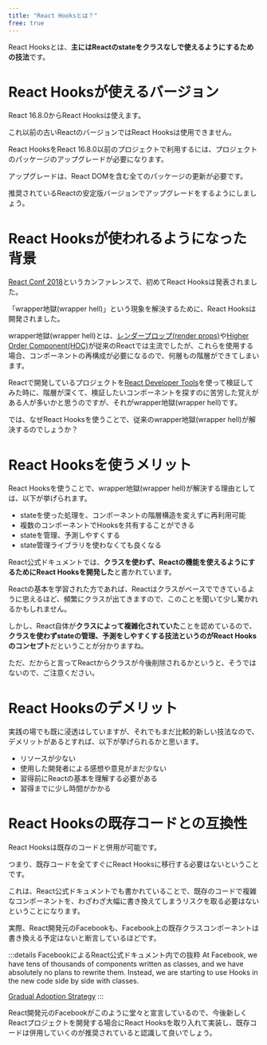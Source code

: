```yaml
---
title: "React Hooksとは？"
free: true
---
```


React Hooksとは、**主にはReactのstateをクラスなしで使えるようにするための技法**です。

# React Hooksが使えるバージョン

React 16.8.0からReact Hooksは使えます。

これ以前の古いReactのバージョンではReact Hooksは使用できません。

React HooksをReact 16.8.0以前のプロジェクトで利用するには、プロジェクトのパッケージのアップグレードが必要になります。

アップグレードは、React DOMを含む全てのパッケージの更新が必要です。

推奨されているReactの安定版バージョンでアップグレードをするようにしましょう。

# React Hooksが使われるようになった背景

[React Conf 2018](https://conf2018.reactjs.org/)というカンファレンスで、初めてReact Hooksは発表されました。

「wrapper地獄(wrapper hell)」という現象を解決するために、React Hooksは開発されました。

wrapper地獄(wrapper hell)とは、[レンダープロップ(render props)](https://ja.reactjs.org/docs/render-props.html)や[Higher Order Component(HOC)](https://ja.reactjs.org/docs/higher-order-components.html)が従来のReactでは主流でしたが、これらを使用する場合、コンポーネントの再構成が必要になるので、何層もの階層ができてしまいます。

Reactで開発しているプロジェクトを[React Developer Tools](https://chrome.google.com/webstore/detail/react-developer-tools/fmkadmapgofadopljbjfkapdkoienihi?hl=en)を使って検証してみた時に、階層が深くて、検証したいコンポーネントを探すのに苦労した覚えがある人が多いかと思うのですが、それがwrapper地獄(wrapper hell)です。

では、なぜReact Hooksを使うことで、従来のwrapper地獄(wrapper hell)が解決するのでしょうか？

# React Hooksを使うメリット

React Hooksを使うことで、wrapper地獄(wrapper hell)が解決する理由としては、以下が挙げられます。

- stateを使った処理を、コンポーネントの階層構造を変えずに再利用可能
- 複数のコンポーネントでHooksを共有することができる
- stateを管理、予測しやすくする
- state管理ライブラリを使わなくても良くなる

React公式ドキュメントでは、**クラスを使わず、Reactの機能を使えるようにするためにReact Hooksを開発した**と書かれています。

Reactの基本を学習された方であれば、Reactはクラスがベースでできているように思えるほど、頻繁にクラスが出てきますので、このことを聞いて少し驚かれるかもしれません。

しかし、React自体が**クラスによって複雑化されていた**ことを認めているので、**クラスを使わずstateの管理、予測をしやすくする技法というのがReact Hooksのコンセプト**だということが分かりますね。

ただ、だからと言ってReactからクラスが今後削除されるかというと、そうではないので、ご注意ください。

# React Hooksのデメリット

実践の場でも既に浸透はしていますが、それでもまだ比較的新しい技法なので、デメリットがあるとすれば、以下が挙げられるかと思います。

- リソースが少ない
- 使用した開発者による感想や意見がまだ少ない
- 習得前にReactの基本を理解する必要がある
- 習得までに少し時間がかかる

# React Hooksの既存コードとの互換性

React Hooksは既存のコードと併用が可能です。

つまり、既存コードを全てすぐにReact Hooksに移行する必要はないということです。

これは、React公式ドキュメントでも書かれていることで、既存のコードで複雑なコンポーネントを、わざわざ大幅に書き換えてしまうリスクを取る必要はないということになります。

実際、React開発元のFacebookも、Facebook上の既存クラスコンポーネントは書き換える予定はないと断言しているほどです。

:::details FacebookによるReact公式ドキュメント内での抜粋
At Facebook, we have tens of thousands of components written as classes, and we have absolutely no plans to rewrite them. Instead, we are starting to use Hooks in the new code side by side with classes.

[Gradual Adoption Strategy](https://reactjs.org/docs/hooks-intro.html#gradual-adoption-strategy)
:::

React開発元のFacebookがこのように堂々と宣言しているので、今後新しくReactプロジェクトを開発する場合にReact Hooksを取り入れて実装し、既存コードは併用していくのが推奨されていると認識して良いでしょう。